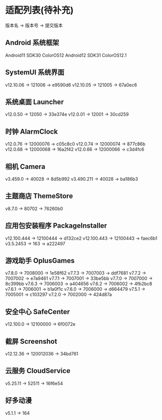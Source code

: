 # 适配列表(待补充)
版本名 -> 版本号 -> 提交版本

## Android 系统框架
Android11 SDK30 ColorOS12
Android12 SDK31 ColorOS12.1

## SystemUI 系统界面
v12.10.06 -> 121006 -> e9590d6
v12.10.05 -> 121005 -> 67a0ec6

## 系统桌面 Launcher
v12.0.50 -> 12050 -> 33e374e
v12.0.01 -> 12001 -> 30cd259

## 时钟 AlarmClock
v12.0.76 -> 12000076 -> c05c8c0
v12.0.74 -> 12000074 -> 877c86b
v12.0.68 -> 12000068 -> 16a2f42
v12.0.66 -> 12000066 -> c3d4fc6

## 相机 Camera
v3.459.0 -> 40028 -> 8d5b992
v3.490.211 -> 40028 -> ba186b3

## 主题商店 ThemeStore
v8.7.0 -> 80702 -> 76260b0

## 应用包安装程序 PackageInstaller
v12.100.444 -> 12100444 -> d132ce2
v12.100.443 -> 12100443 -> faec6b1
v3.5.2453 -> 163 -> a222497

## 游戏助手 OplusGames
v7.8.0 -> 7008000 -> 1e58f62
v7.7.3 -> 7007003 -> ddf7681
v7.7.2 -> 7007002 -> e7a9461
v7.7.1 -> 7007001 -> 33be5bb
v7.7.0 -> 7007000 -> 8c399bb
v7.6.3 -> 7006003 -> a404656
v7.6.2 -> 7006002 -> 4fb2bc8
v7.6.1 -> 7006001 -> b1a0f1c
v7.6.0 -> 7006000 -> d664479
v7.5.1 -> 7005001 -> c103297
v7.2.0 -> 7002000 -> 424d87a

## 安全中心 SafeCenter
v12.100.0 -> 12100000 -> 6f0072e

## 截屏 Screenshot
v12.12.36 -> 120012036 -> 34bd761

## 云服务 CloudService
v5.25.11 -> 52511 -> 16f6e54

## 好多动漫
v5.1.1 -> 164